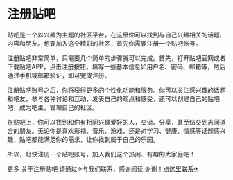 # 注册贴吧

贴吧是一个以兴趣为主题的社区平台，在这里你可以找到与自己兴趣相关的话题、内容和朋友。想要加入这个精彩的社区，首先你需要注册一个贴吧账号。

注册贴吧非常简单，只需要几个简单的步骤就可以完成。首先，打开贴吧官网或者下载贴吧APP，点击注册按钮，填写一些基本信息如用户名、密码、邮箱等，然后通过手机或邮箱验证，即可完成注册。

注册贴吧账号之后，你将获得更多的个性化功能和服务。你可以关注感兴趣的话题和吧友，参与各种讨论和互动，发表自己的观点和感受，还可以创建自己的贴吧吧，成为吧主，管理自己的社区。

在贴吧上，你可以找到和你有相同兴趣爱好的人，交流、分享，甚至结交到志同道合的朋友。无论你是喜欢影视、音乐、游戏，还是对学习、健康、情感等话题感兴趣，贴吧都能满足你的需求，让你找到属于自己的乐园。

所以，赶快注册一个贴吧账号，加入我们这个热闹、有趣的大家庭吧！

更多 关于注册贴吧 请通过✈与我们联系，感谢阅读,谢谢！[点这里联系✈](https://sms.k02.cc)